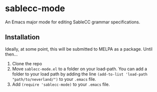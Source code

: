 # sablecc-mode
An Emacs major mode for editing SableCC grammar specifications.

## Installation

Ideally, at some point, this will be submitted to MELPA as a package. Until then...

 1) Clone the repo
 2) Move `sablecc-mode.el` to a folder on your load-path. You can add a folder to your load path by adding the line `(add-to-list 'load-path "path/to/neverland/")` to your `.emacs` file.
 3) Add `(require 'sablecc-mode)` to your `.emacs` file.
